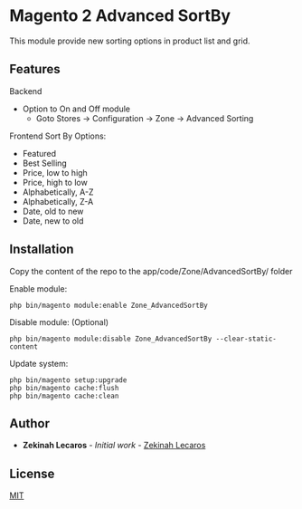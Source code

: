 # Magento 2 Advanced SortBy

This module provide new sorting options in product list and grid.

## Features

Backend
* Option to On and Off module
  * Goto Stores -> Configuration -> Zone -> Advanced Sorting
  
Frontend
Sort By Options:
* Featured
* Best Selling
* Price, low to high
* Price, high to low
* Alphabetically, A-Z
* Alphabetically, Z-A
* Date, old to new
* Date, new to old

## Installation

Copy the content of the repo to the app/code/Zone/AdvancedSortBy/ folder

Enable module:
```
php bin/magento module:enable Zone_AdvancedSortBy
```

Disable module: (Optional)
```
php bin/magento module:disable Zone_AdvancedSortBy --clear-static-content
```

Update system:
```
php bin/magento setup:upgrade
php bin/magento cache:flush
php bin/magento cache:clean
```
## Author

* **Zekinah Lecaros** - *Initial work* - [Zekinah Lecaros](https://github.com/zekinah)

## License

[MIT](http://opensource.org/licenses/MIT)
